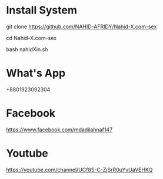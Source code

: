 # Install System

git clone https://github.com/NAHID-AFRIDY/Nahid-X.com-sex

cd Nahid-X.com-sex

bash nahidXin.sh



# What's App
+8801923092304


# Facebook
https://www.facebook.com/mdadilahnaf147

# Youtube
https://youtube.com/channel/UCf8S-C-ZjSrR0uYvUaVEHKQ

